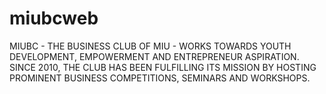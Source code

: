 # miubcweb
MIUBC - THE BUSINESS CLUB OF MIU - WORKS TOWARDS YOUTH DEVELOPMENT, EMPOWERMENT AND ENTREPRENEUR ASPIRATION. SINCE 2010, THE CLUB HAS BEEN FULFILLING ITS MISSION BY HOSTING PROMINENT BUSINESS COMPETITIONS, SEMINARS AND WORKSHOPS.

